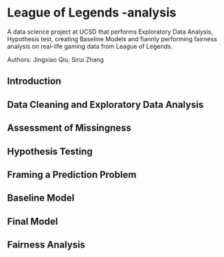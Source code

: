 # League of Legends -analysis
A data science project at UCSD that performs Exploratory Data Analysis, Hypothesis test, creating Baseline Models and fiannly performing fairness analysis on real-life gaming data from League of Legends.

Authors: Jingxiao Qiu, Sirui Zhang

## Introduction
## Data Cleaning and Exploratory Data Analysis
## Assessment of Missingness
## Hypothesis Testing
## Framing a Prediction Problem
## Baseline Model
## Final Model
## Fairness Analysis
